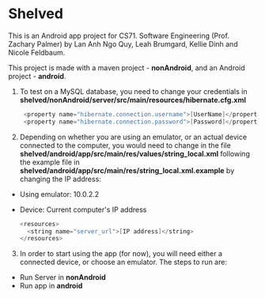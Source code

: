 
# Shelved
This is an Android app project for CS71. Software Engineering (Prof. Zachary Palmer) by Lan Anh Ngo Quy, Leah Brumgard, Kellie Dinh and Nicole Feldbaum.

This project is made with a maven project - **nonAndroid**, and an Android project - **android**.

1. To test on a MySQL database, you need to change your credentials in 
   **shelved/nonAndroid/server/src/main/resources/hibernate.cfg.xml**
   ```java
    <property name="hibernate.connection.username">[UserName]</property>
    <property name="hibernate.connection.password">[Password]</property>
   ```
2. Depending on whether you are using an emulator, or an actual device connected to the computer, you would need to change in the file 
**shelved/android/app/src/main/res/values/string_local.xml** following the example file in **shelved/android/app/src/main/res/string_local.xml.example** by changing the IP address:
* Using emulator: 10.0.2.2
* Device: Current computer's IP address

  ```java
  <resources>
    <string name="server_url">[IP address]</string>
  </resources>
  ```
3. In order to start using the app (for now), you will need either a connected device, or choose an emulator. The steps to run are:
* Run Server in **nonAndroid**
* Run app in **android**



